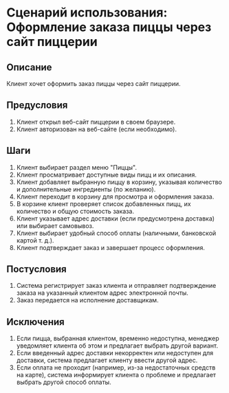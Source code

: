 # Сценарий использования: Оформление заказа пиццы через сайт пиццерии

## Описание

Клиент хочет оформить заказ пиццы через сайт пиццерии.

## Предусловия

1. Клиент открыл веб-сайт пиццерии в своем браузере.
2. Клиент авторизован на веб-сайте (если необходимо).

## Шаги

1. Клиент выбирает раздел меню "Пиццы".
2. Клиент просматривает доступные виды пицц и их описания.
3. Клиент добавляет выбранную пиццу в корзину, указывая количество и дополнительные ингредиенты (по желанию).
4. Клиент переходит в корзину для просмотра и оформления заказа.
5. В корзине клиент проверяет список добавленных пицц, их количество и общую стоимость заказа.
6. Клиент указывает адрес доставки (если предусмотрена доставка) или выбирает самовывоз.
7. Клиент выбирает удобный способ оплаты (наличными, банковской картой т. д.).
8. Клиент подтверждает заказ и завершает процесс оформления.

## Постусловия

1. Система регистрирует заказ клиента и отправляет подтверждение заказа на указанный клиентом адрес электронной почты.
2. Заказ передается на исполнение доставщикам.

## Исключения

1. Если пицца, выбранная клиентом, временно недоступна, менеджер уведомляет клиента об этом и предлагает выбрать другой вариант.
2. Если введенный адрес доставки некорректен или недоступен для доставки, система предлагает клиенту ввести другой адрес.
3. Если оплата не проходит (например, из-за недостаточных средств на карте), система информирует клиента о проблеме и предлагает выбрать другой способ оплаты.
